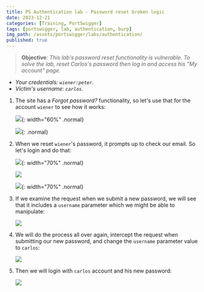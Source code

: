 ```yaml
---
title: PS Authentication lab - Password reset broken logic
date: 2023-12-21
categories: [Training, PortSwigger]
tags: [portswigger, lab, authentication, burp]
img_path: /assets/portswigger/labs/authentication/
published: true
---
```


> **Objective**: _This lab's password reset functionality is vulnerable. To solve the lab, reset Carlos's password then log in and access his "My account" page._
- _Your credentials: `wiener:peter`._
- _Victim's username: `carlos`._

1. The site has a *Forgot password?* functionality, so let's use that for the account `wiener` to see how it works:

    ![](lab1_forgot_password.png){: width="60%" .normal}

    ![](lab1_forgot_user.png){: .normal}

2. When we reset `wiener`'s password, it prompts up to check our email. So let's login and do that:

    ![](lab1_wiener.png){: width="70%" .normal}

    ![](lab1_reset_email.png)

    ![](lab1_forgot_new_pass.png){: width="70%" .normal}

3. If we examine the request when we submit a new password, we will see that it includes a `username` parameter which we might be able to manipulate:

    ![](lab1_forgot_new_pass_burp.png)

4. We will do the process all over again, intercept the request when submitting our new password, and change the `username` parameter value to `carlos`:

    ![](lab1_forgot_new_pass_carlos_burp.png)

5. Then we will login with `carlos` account and his new password:

    ![](lab1_solved.png)

